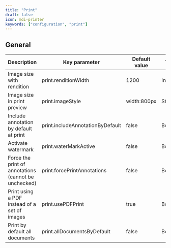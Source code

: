 ```yaml
---
title: "Print"
draft: false
icon: mdi-printer
keywords: ["configuration", "print"]
---
```


## General


| Description                                          | Key parameter                    | Default value | Type    |
| ---------------------------------------------------- | -------------------------------- | ------------- | ------- |
| Image size with rendition                            | print.renditionWidth             | 1200          | Integer |
| Image size in print preview                          | print.imageStyle                 | width:800px   | String  |
| Include annotation by default at print               | print.includeAnnotationByDefault | false         | Boolean |
| Activate watermark                                   | print.waterMarkActive            | false         | Boolean |
| Force the print of annotations (cannot be unchecked) | print.forcePrintAnnotations      | false         | Boolean |
| Print using a PDF instead of a set of images         | print.usePDFPrint                | true          | Boolean |
| Print by default all documents                       | print.allDocumentsByDefault      | false         | Boolean |


